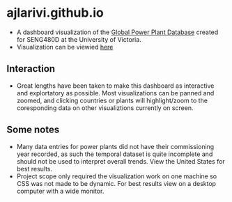 # ajlarivi.github.io
* A dashboard visualization of the [Global Power Plant Database](https://datasets.wri.org/dataset/globalpowerplantdatabase) created for SENG480D at the University of Victoria.
* Visualization can be viewied [here](https://ajlarivi.github.io/)

## Interaction
* Great lengths have been taken to make this dashboard as interactive and explortatory as possible. Most visualizations can be panned and zoomed,
and clicking countries or plants will highlight/zoom to the coresponding data on other visualiztions currently on screen.

## Some notes
* Many data entries for power plants did not have their commissioning year recorded, as such the temporal dataset is quite incomplete and should not be used
to interpret overall trends. View the United States for best results.
* Project scope only required the visualization work on one machine so CSS was not made to be dynamic. For best results view on a desktop computer with a wide monitor.
